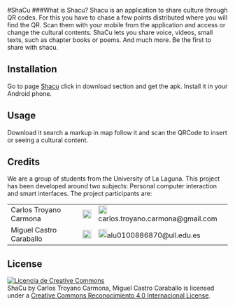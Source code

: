 #ShaCu 
###What is Shacu?
Shacu is an application to share culture through QR codes. For this you have to chase a few points distributed where you will find the QR. Scan them with your mobile from the application and access or change the cultural contents.
ShaCu lets you share voice, videos, small texts, such as chapter books or poems. And much more. Be the first to share with shacu.

## Installation
Go to page <a href="http:\\www.shacu.tk">Shacu</a> click in download section and get the apk. Install it in your Android phone.

## Usage
Download it search a markup in map follow it and scan the QRCode to insert or seeing a cultural content.

## Credits
We are a group of students from the University of La Laguna. This project has been developed around two subjects: Personal computer interaction and smart interfaces. The project participants are:
<table>
                                    <tbody><tr>
                                        <td>
                                            Carlos Troyano Carmona
                                        </td>
                                        <td>
                                            <a href="https://github.com/ctc87" target="_blank"><img src="http://www.shacu.tk/images/github.png" width="20px" style="max-width:20px">
                                            </a>
                                        </td>
                                        <td>
                                            <img src="http://www.shacu.tk/images/mail.png" width="20px" style="max-width:20px"> carlos.troyano.carmona@gmail.com
                                        </td>
                                    </tr>
                                    <tr>
                                        <td>
                                            Miguel Castro Caraballo
                                        </td>
                                        <td>
                                            <a href="https://github.com/alu0100886870" target="_blank"><img src="http://www.shacu.tk/images/github.png" width="20px" style="max-width:20px">
                                            </a>
                                        </td>
                                        <td>
                                            <img src="http://www.shacu.tk/images/mail.png" style="max-width:20px" width="20px">alu0100886870@ull.edu.es
                                        </td>
                                    </tr>
                                </tbody></table>

## License
[![Licencia de Creative Commons](https://i.creativecommons.org/l/by/4.0/88x31.png)](http://creativecommons.org/licenses/by/4.0/)  
<span xmlns:dct="http://purl.org/dc/terms/" href="http://purl.org/dc/dcmitype/Dataset" property="dct:title" rel="dct:type">ShaCu</span> by <span xmlns:cc="http://creativecommons.org/ns#" property="cc:attributionName">Carlos Troyano Carmona, Miguel Castro Caraballo</span> is licensed under a [Creative Commons Reconocimiento 4.0 Internacional License](http://creativecommons.org/licenses/by/4.0/).
